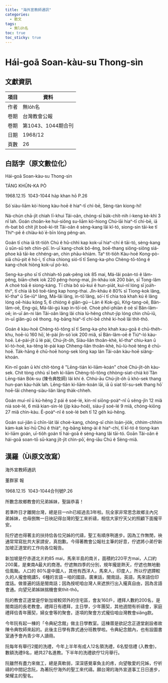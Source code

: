 ```yaml
---
title: "海外宣教師通訊"
categories:
  - 散文
tags:
  - 無lo̍h名
toc: true
toc_sticky: true
---
```


# Hái-goā Soan-kàu-su Thong-sìn

## 文獻資訊

| 項目 | 資料 |
|---|---|
| 作者 | 無lo̍h名 |
| 卷期 | 台灣教會公報 |
| 卷期 | 第1043、1044期合刊 |
| 日期 | 1968/12 |
| 頁數 | 26 |

## 白話字（原文數位化）

Hái-goā Soan-kàu-su Thong-sìn

TÁNG KHÛN-KA PÒ

1968.12.15  1043-1044 ha̍p khan hō P.26

Só͘ siàu-liām kò͘-hiong kàu-hoē ê hiaⁿ-tī chí-bē, Sèng-tàn kiong-hí!

Ná-chún chā-ji̍t chiah lī-khui Tâi-oân, chóng-sī ba̍k-chi̍t-nih í-keng kè-khì 3 nî lah. Goán choân-ke hui-siông su-liām kò͘-hiong Chú-lāi hiaⁿ-tī chí-bē, iā m̄-bat bô chi̍t ji̍t boē-kì-tit Tâi-oân ê sèng-kang lâi kî-tó, siong-sìn tāi-ke tī Thiⁿ-pē ê chiàu-kò͘ ē-bīn lóng pêng-an.

Goán tī chia iā tit-tio̍h Chú ê hû-chhì kap kok-uī hiaⁿ-chí ê tāi-tó, sèng-kang ū sūn-sū teh chìn-pō͘. In-uī kang-chok bô-êng, boē-thang siông-siông siá-phoe kā tāi-ke chhéng-an, chin phāu-khiám. Taⁿ tit-tio̍h Kàu-hoē Kong-pò-siā chú-pit ê hó-ì, tī chia chiong sió-tī tī Seng-ka-pho Chèng-tō-tông ê kang-chok hiòng kok-uī pò-kò.

Seng-ka-pho sī tī chhiah-tō pak-pêng iok 85 mai, Má-lâi poàn-tó ê lâm-pêng, biān-chek iok 220 pêng-hong-mai, jîn-kháu iok 200 bān, sī Tong-lâm A choè toā ê siong-káng. Tī chia bô sù-kuì ê hun-pia̍t, kui-nî lóng sī joa̍h-thiⁿ, tī chia iā bô toē-tāng kap hong-thai. Jîn-kháu ê 80% sī Tiong-kok lâng, kî-thaⁿ ū Se-iûⁿ lâng, Má-lâi lâng, ìn-tō͘ lâng, só͘-í tī chia toà khah kú ê lâng lóng oē-hiáu kóng 5, 6 chióng ê giân-gú－Lán ê Kok-gú, Kńg-tang-oē, Bân-lâm-oē, Eng-gú, Má-lâi-gú kap ìn-tō͘-oē. Choè phó͘-phiàn ê oē sī Bân-lâm-oē; in-uī án-ni lán Tâi-oân lâng lâi chia lú-hêng chhut-ji̍p lóng chin chū-iû, in-uī giân-gú oē thong. ǹg-bāng hiaⁿ-tī chí-bē chhē ki-hoē lâi thit-thô.

Goán ê kàu-hoē Chèng-tō-tông sī tī Seng-ka-pho khah kau-goā ê chū-the̍h-khu, hoē-iú 160 hō͘, lé-pài jîn-sò͘ iok 200 miâ, sī Bân-lâm-oē ê Tiúⁿ-ló kàu-hoē. Lé-pài-ji̍t ū lé pài, Chú-ji̍t-o̍h, Siàu-liân thoân-khè, kî-thaⁿ chiu-kan ū kî-tó-hoē, ka-têng lé-pài kap Chheng-liân thoân-khè, hū-lú-hoē téng ê chū-hoē. Ta̍k-hāng ê chū-hoē hong-sek lóng kap lán Tâi-oân kàu-hoē siâng-khoán.

Kin-nî goán ū khí chi̍t-tòng ê "Lēng-tián kì-liām-koán" choè Chú-ji̍t-o̍h kàu-sek. Chit tòng chhù sī beh kì-liām Chèng-tō-tông chhòng-siat-chiá kò͘ Tân Lēng-tián Bo̍k-su (陳令典牧師) lâi khí ê. Chhú-āu Chú-ji̍t-o̍h ū khò-sek thang hun-pan kàu-ha̍k lah. Lēng-tián kì-liām-koán lāi, iā ū siat tô͘-su-sek thang hō͘ hoē-lāi chheng-siàu-liân lâng tha̍k-chheh.

Goán muí-nî ū kú-hêng 2 pái ê soé-lé, kin-nî siōng-poàⁿ-nî ū sêng-jîn 12 miâ niá soè-lé, 6 miâ kian-sìn-lé (ji̍p kàu-hoē), siáu-jî soé-lé 9 miâ, chóng-kiōng 27 miâ chìn-kàu. Ē-poàⁿ-nî ê soè-lé beh tī 12 ge̍h kú-hêng.

Goán sui-jiân ū chīn-la̍t lâi choè-kang, chóng-sī chin loán-jio̍k, chhim-chhim kám-kak ko͘-hū Chú ê thiàⁿ, ǹg-bāng kèng-ài ê hiaⁿ-chí, tī kî-tó ê tiong-kan kì-liām goán, uī-tio̍h goán tī hái-goā ê sèng-kang lâi tāi-tó. Goān Tâi-oân ê hái-goā soan-tō sū-kang ji̍t-ji̍t chìn-pō͘, êng-iāu Chú ê Sèng-miâ.

## 漢羅（Ùi原文改寫）

海外宣教師通訊

董群家 報

1968.12.15  1043-1044合刊號P.26

所數念故鄉教會的兄弟姊妹，聖誕恭喜！

若準昨日才離開台灣，總是目一nih已經過去3年啦。阮全家非常思念故鄉主內兄弟姊妹，也毋捌無一日袂記得台灣的聖工來祈禱，相信大家佇天父的照顧下面攏平安。

阮佇遮也得著主的扶持佮各位兄姊的代禱，聖工有順序咧進步。因為工作無閒，袂通常常寫批共大家請安，真抱歉。今得著教會公報社主筆的好意，佇遮將小弟佇新加坡正道堂的工作向各位報告。

新加坡是佇赤道北爿約85 mai，馬來半島的南爿，面積約220平方mai，人口約200萬，是東南A最大的商港。佇遮無四季的分別，規年攏是熱天，佇遮也無地動佮風颱。人口的 80%是中國人，其他有西洋人，馬來人，印度人，所以佇遮蹛較久的人攏會曉講5，6種的言語－咱的國語，廣東話，閩南話，英語，馬來語佮印度話。做普遍的話是閩南話；因為按呢咱台灣人來遮旅行出入攏真自由，因為言語會通。向望兄弟姊妹揣機會來thit-thô。

阮的教會正道堂是佇新加坡較郊外的住宅區，會友160戶，禮拜人數約200名，是閩南話的長老教會。禮拜日有禮拜，主日學，少年團契，其他週間有祈禱會，家庭禮拜佮青年團契，婦女會等的聚會。逐項的聚會方式攏佮咱台灣教會siâng款。

今年阮有起一棟的「令典紀念館」做主日學教室。這棟厝是欲記念正道堂創設者故陳令典牧師來起的。此後主日學有靠式通分班教學啦。令典紀念館內，也有設圖書室通予會內青少年人讀冊。

阮每年有舉行2擺的洗禮，今年上半年有成人12名領洗禮，6名堅信禮 (入教會)，數額洗禮9名，總共27名進教。下半年的洗禮欲佇12月舉行。

阮雖然有盡力來做工，總是真軟弱，深深感覺辜負主的疼，向望敬愛的兄姊，佇祈禱的中間記念阮，為著阮佇海外的聖工來代禱。願台灣的海外宣道事工日日進步，榮耀主的聖名。
